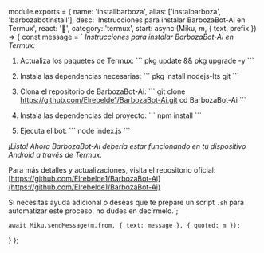module.exports = {
  name: 'installbarboza',
  alias: ['instalbarboza', 'barbozabotinstall'],
  desc: 'Instrucciones para instalar BarbozaBot-Ai en Termux',
  react: '🤖',
  category: 'termux',
  start: async (Miku, m, { text, prefix }) => {
    const message = `
*Instrucciones para instalar BarbozaBot-Ai en Termux:*

1. Actualiza los paquetes de Termux:
\`\`\`
pkg update && pkg upgrade -y
\`\`\`

2. Instala las dependencias necesarias:
\`\`\`
pkg install nodejs-lts git
\`\`\`

3. Clona el repositorio de BarbozaBot-Ai:
\`\`\`
git clone https://github.com/Elrebelde1/BarbozaBot-Ai.git
cd BarbozaBot-Ai
\`\`\`

4. Instala las dependencias del proyecto:
\`\`\`
npm install
\`\`\`

5. Ejecuta el bot:
\`\`\`
node index.js
\`\`\`

*¡Listo! Ahora BarbozaBot-Ai debería estar funcionando en tu dispositivo Android a través de Termux.*

Para más detalles y actualizaciones, visita el repositorio oficial: [https://github.com/Elrebelde1/BarbozaBot-Ai](https://github.com/Elrebelde1/BarbozaBot-Ai)

Si necesitas ayuda adicional o deseas que te prepare un script `.sh` para automatizar este proceso, no dudes en decírmelo.`;
    
    await Miku.sendMessage(m.from, { text: message }, { quoted: m });
  }
};